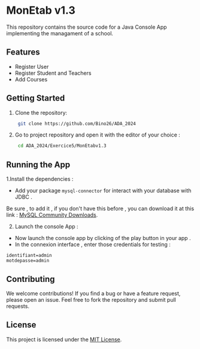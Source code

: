 # MonEtab v1.3

This repository contains the source code for a Java Console App implementing the managament of a school. 

## Features
- Register User
- Register Student and Teachers
- Add Courses


## Getting Started

1. Clone the repository:
    ```bash
     git clone https://github.com/Bino26/ADA_2024
    ```

2. Go to project repository and open it with the editor of your choice :
    ```bash
     cd ADA_2024/Exercice5/MonEtabv1.3
    ```

## Running the App

1.Install the dependencies :
- Add your package `mysql-connector` for interact with your database with JDBC .

Be sure , to  add it , if you don't have this before , you can download it at this link : 
[MySQL Community Downloads](https://dev.mysql.com/downloads/connector/j/?os=26).


2. Launch the console App :

- Now launch the console app by clicking of the play button in your app .
- In the connexion interface , enter those credentials for testing :

```
identifiant=admin
motdepasse=admin
```
      
## Contributing
We welcome contributions! If you find a bug or have a feature request, please open an issue. Feel free to fork the repository and submit pull requests.

## License
This project is licensed under the [MIT License](LICENSE).

